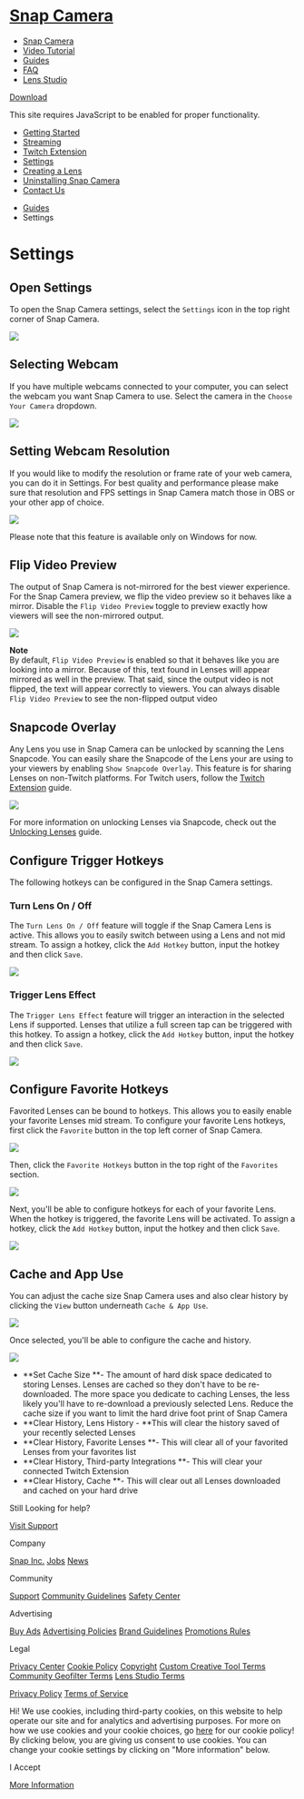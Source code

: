 # [Snap Camera](/)

  - [Snap Camera](/)
  - [Video Tutorial](/#tutorial-section)
  - [Guides](/guides)
  - [FAQ](/support)
  - [Lens Studio](https://lensstudio.snapchat.com)

[Download](/download)

[](#)

This site requires JavaScript to be enabled for proper functionality.

  - [Getting Started](/guides/getting-started)
  - [Streaming](/guides/streaming)
  - [Twitch Extension](/guides/twitch-extension)
  - [Settings](/guides/settings)
  - [Creating a Lens](/guides/creating-a-lens)
  - [Uninstalling Snap Camera](/guides/uninstalling-snap-camera)
  - [Contact Us](/guides/contact-us)

<!-- end list -->

  - [Guides](/guides)
  - Settings

# Settings

## Open Settings

To open the Snap Camera settings, select the `Settings` icon in the top
right corner of Snap Camera. 

![](https://storage.googleapis.com/snapchat-lens-assets/f1a09194-f02d-43ed-92b8-62e843179ff0/lensStudio/SC/TXRcJ4Az_Guides/img/sc_guide_settings_select.png)

## Selecting Webcam

If you have multiple webcams connected to your computer, you can select
the webcam you want Snap Camera to use. Select the camera in the `Choose
Your Camera` dropdown. 

![](https://storage.googleapis.com/snapchat-lens-assets/f1a09194-f02d-43ed-92b8-62e843179ff0/lensStudio/SC/TXRcJ4Az_Guides/img/sc_guide_settings_select_camera.png)

## Setting Webcam Resolution

If you would like to modify the resolution or frame rate of your web
camera, you can do it in Settings. For best quality and performance
please make sure that resolution and FPS settings in Snap Camera match
those in OBS or your other app of choice.

![](https://storage.googleapis.com/snapchat-lens-assets/f1a09194-f02d-43ed-92b8-62e843179ff0/lensStudio/SC/TXRcJ4Az_Guides/files/Screen-Shot-2019-03-13-at-7.42.01-PM.png)

Please note that this feature is available only on Windows for now.  

## Flip Video Preview

The output of Snap Camera is not-mirrored for the best viewer
experience. For the Snap Camera preview, we flip the video preview so it
behaves like a mirror. Disable the `Flip Video Preview` toggle to
preview exactly how viewers will see the non-mirrored output. 

![](https://storage.googleapis.com/snapchat-lens-assets/f1a09194-f02d-43ed-92b8-62e843179ff0/lensStudio/SC/TXRcJ4Az_Guides/img/sc_guide_settings_select_video.png)

**Note**  
By default, `Flip Video Preview` is enabled so that it behaves like you
are looking into a mirror. Because of this, text found in Lenses will
appear mirrored as well in the preview. That said, since the output
video is not flipped, the text will appear correctly to viewers. You can
always disable `Flip Video Preview` to see the non-flipped output
video  

## Snapcode Overlay

Any Lens you use in Snap Camera can be unlocked by scanning the Lens
Snapcode. You can easily share the Snapcode of the Lens your are using
to your viewers by enabling `Show Snapcode Overlay`. This feature is for
sharing Lenses on non-Twitch platforms. For Twitch users, follow the
[Twitch Extension](/guides/twitch-extension) guide. 

![](https://storage.googleapis.com/snapchat-lens-assets/f1a09194-f02d-43ed-92b8-62e843179ff0/lensStudio/SC/TXRcJ4Az_Guides/img/sc_guide_settings_show_snapcode.png)

For more information on unlocking Lenses via Snapcode, check out the
[Unlocking
Lenses](https://lensstudio.snapchat.com/guides/sharing/unlocking-lenses)
guide. 

## Configure Trigger Hotkeys

The following hotkeys can be configured in the Snap Camera settings. 

### Turn Lens On / Off

The `Turn Lens On / Off` feature will toggle if the Snap Camera Lens is
active. This allows you to easily switch between using a Lens and not
mid stream. To assign a hotkey, click the `Add Hotkey` button, input the
hotkey and then click `Save`.  

![](https://storage.googleapis.com/snapchat-lens-assets/f1a09194-f02d-43ed-92b8-62e843179ff0/lensStudio/SC/TXRcJ4Az_Guides/img/sc_guide_settings_turn_on_off.png)

### Trigger Lens Effect

The `Trigger Lens Effect` feature will trigger an interaction in the
selected Lens if supported. Lenses that utilize a full screen tap can be
triggered with this hotkey. To assign a hotkey, click the `Add Hotkey`
button, input the hotkey and then click `Save`.

![](https://storage.googleapis.com/snapchat-lens-assets/f1a09194-f02d-43ed-92b8-62e843179ff0/lensStudio/SC/TXRcJ4Az_Guides/img/sc_guide_settings_trigger.png)

## Configure Favorite Hotkeys

Favorited Lenses can be bound to hotkeys. This allows you to easily
enable your favorite Lenses mid stream. To configure your favorite Lens
hotkeys, first click the `Favorite` button in the top left corner of
Snap Camera.

![](https://storage.googleapis.com/snapchat-lens-assets/f1a09194-f02d-43ed-92b8-62e843179ff0/lensStudio/SC/TXRcJ4Az_Guides/img/sc_guide_settings_favorite_select.png)

Then, click the `Favorite Hotkeys` button in the top right of the
`Favorites` section. 

![](https://storage.googleapis.com/snapchat-lens-assets/f1a09194-f02d-43ed-92b8-62e843179ff0/lensStudio/SC/TXRcJ4Az_Guides/img/sc_guide_favorite_select.png)

Next, you'll be able to configure hotkeys for each of your favorite
Lens. When the hotkey is triggered, the favorite Lens will be
activated. To assign a hotkey, click the `Add Hotkey` button, input the
hotkey and then click `Save`.

![](https://storage.googleapis.com/snapchat-lens-assets/f1a09194-f02d-43ed-92b8-62e843179ff0/lensStudio/SC/TXRcJ4Az_Guides/img/sc_guide_favorite_hotkey.png)

## Cache and App Use

You can adjust the cache size Snap Camera uses and also clear history by
clicking the `View` button underneath `Cache & App Use`.

![](https://storage.googleapis.com/snapchat-lens-assets/f1a09194-f02d-43ed-92b8-62e843179ff0/lensStudio/SC/TXRcJ4Az_Guides/img/sc_guide_settings_cache_and_app_use_view.png)

Once selected, you'll be able to configure the cache and history. 

![](https://storage.googleapis.com/snapchat-lens-assets/f1a09194-f02d-43ed-92b8-62e843179ff0/lensStudio/SC/TXRcJ4Az_Guides/img/sc_guide_settings_cache_and_app_use_set.png)

  - **Set Cache Size **- The amount of hard disk space dedicated to
    storing Lenses. Lenses are cached so they don't have to be
    re-downloaded. The more space you dedicate to caching Lenses, the
    less likely you'll have to re-download a previously selected Lens.
    Reduce the cache size if you want to limit the hard drive foot print
    of Snap Camera
  - **Clear History, Lens History - **This will clear the history saved
    of your recently selected Lenses
  - **Clear History, Favorite Lenses **- This will clear all of your
    favorited Lenses from your favorites list 
  - **Clear History, Third-party Integrations **- This will clear your
    connected Twitch Extension
  - **Clear History, Cache **- This will clear out all Lenses downloaded
    and cached on your hard drive

Still Looking for help?

[Visit
Support](https://support.snapchat.com/en-US/i-need-help?start=5726855856390144)

Company

[Snap Inc.](https://www.snap.com/) [Jobs](https://www.snap.com/jobs/)
[News](https://www.snap.com/news/)

Community

[Support](https://support.snapchat.com/) [Community
Guidelines](https://support.snapchat.com/a/guidelines) [Safety
Center](https://www.snapchat.com/safety)

Advertising

[Buy Ads](https://www.snapchat.com/ads) [Advertising
Policies](https://www.snap.com/ad-policies/) [Brand
Guidelines](https://www.snap.com/brand-guidelines/) [Promotions
Rules](https://support.snapchat.com/a/promotions-rules)

Legal

[Privacy Center](https://www.snap.com/privacy/privacy-center/) [Cookie
Policy](https://www.snap.com/cookie-policy/)
[Copyright](https://support.snapchat.com/co/report-copyright) [Custom
Creative Tool
Terms](https://www.snap.com/en-US/terms/custom-creative-tools/)
[Community Geofilter Terms](https://www.snapchat.com/create/terms.html)
[Lens Studio Terms](https://www.snap.com/terms/lens-studio-terms/)

[Privacy Policy](https://www.snap.com/privacy/privacy-policy/) [Terms of
Service](https://www.snap.com/terms/)

Hi\! We use cookies, including third-party cookies, on this website to
help operate our site and for analytics and advertising purposes. For
more on how we use cookies and your cookie choices, go
[here](https://snap.com/cookie-policy/) for our cookie policy\! By
clicking below, you are giving us consent to use cookies. You can change
your cookie settings by clicking on "More information" below.

I Accept

[More Information](https://www.snapchat.com/cookie-settings)
